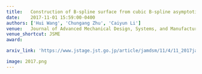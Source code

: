 ```yaml
---
title:   Construction of B-spline surface from cubic B-spline asymptotic quadrilateral
date:    2017-11-01 15:59:00-0400
authors: ['Hui Wang', 'Chungang Zhu', 'Caiyun Li']
venue:   Journal of Advanced Mechanical Design, Systems, and Manufacturing
venue_shortcut: JSME
award:

arxiv_link: 'https://www.jstage.jst.go.jp/article/jamdsm/11/4/11_2017jamdsm0044/_article/-char/ja/'

image: 2017.png
---
```


<!-- pdf_link:   'https://www.jstage.jst.go.jp/article/jamdsm/11/4/11_2017jamdsm0044/_pdf/-char/ja' -->
